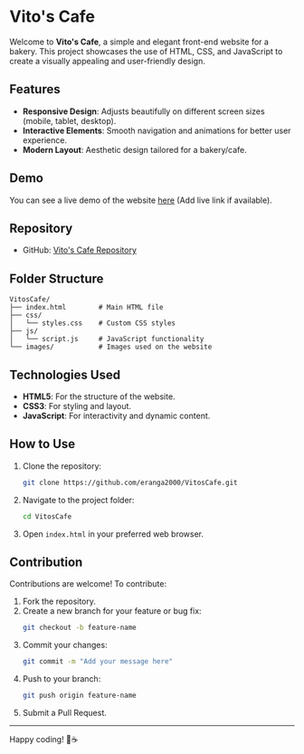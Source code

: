 # Vito's Cafe

Welcome to **Vito's Cafe**, a simple and elegant front-end website for a bakery. This project showcases the use of HTML, CSS, and JavaScript to create a visually appealing and user-friendly design.

## Features

- **Responsive Design**: Adjusts beautifully on different screen sizes (mobile, tablet, desktop).
- **Interactive Elements**: Smooth navigation and animations for better user experience.
- **Modern Layout**: Aesthetic design tailored for a bakery/cafe.

## Demo

You can see a live demo of the website [here](#) (Add live link if available).

## Repository

- GitHub: [Vito's Cafe Repository](https://github.com/eranga2000/VitosCafe.git)

## Folder Structure

```
VitosCafe/
├── index.html        # Main HTML file
├── css/
│   └── styles.css    # Custom CSS styles
├── js/
│   └── script.js     # JavaScript functionality
└── images/           # Images used on the website
```

## Technologies Used

- **HTML5**: For the structure of the website.
- **CSS3**: For styling and layout.
- **JavaScript**: For interactivity and dynamic content.

## How to Use

1. Clone the repository:
   ```bash
   git clone https://github.com/eranga2000/VitosCafe.git
   ```
2. Navigate to the project folder:
   ```bash
   cd VitosCafe
   ```
3. Open `index.html` in your preferred web browser.

## Contribution

Contributions are welcome! To contribute:

1. Fork the repository.
2. Create a new branch for your feature or bug fix:
   ```bash
   git checkout -b feature-name
   ```
3. Commit your changes:
   ```bash
   git commit -m "Add your message here"
   ```
4. Push to your branch:
   ```bash
   git push origin feature-name
   ```
5. Submit a Pull Request.




---

Happy coding! 🍞☕


